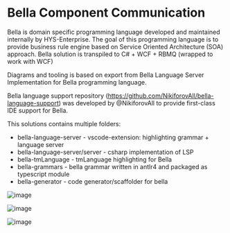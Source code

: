 # Bella Component Communication

Bella is domain specific programming language developed and maintained internally by HYS-Enterprise. The goal of this programming language is to provide business rule engine based on Service Oriented Architecture (SOA) approach. Bella solution is transpiled to C# + WCF + RBMQ (wrapped to work with WCF)

Diagrams and tooling is based on export from Bella Language Server Implementation for Bella programming language.

Bella language support repository (https://github.com/NikiforovAll/bella-language-support) was developed by @NikiforovAll to provide first-class IDE support for Bella.

This solutions contains multiple folders:

* bella-language-server - vscode-extension: highlighting grammar + language server
* bella-language-server/server - csharp implementation of LSP
* bella-tmLanguage - tmLanguage highlighting for Bella
* bella-grammars - bella grammar written in antlr4 and packaged as typescript module
* bella-generator - code generator/scaffolder for bella



![image](https://user-images.githubusercontent.com/8037439/83200718-9d7ca700-a14c-11ea-89ee-705f9b31a0f1.png)

![image](https://user-images.githubusercontent.com/8037439/83201127-838f9400-a14d-11ea-8705-917b855c455b.png)

![image](https://user-images.githubusercontent.com/8037439/83201212-b043ab80-a14d-11ea-9ee8-76f3dee3f15b.png)


